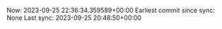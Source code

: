 Now: 2023-09-25 22:36:34.359589+00:00 Earliest commit since sync: None Last sync: 2023-09-25 20:48:50+00:00
